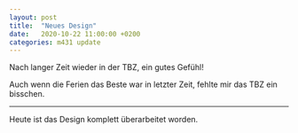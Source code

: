 ```yaml
---
layout: post
title:  "Neues Design"
date:   2020-10-22 11:00:00 +0200
categories: m431 update
---
```

Nach langer Zeit wieder in der TBZ, ein gutes Gefühl!

Auch wenn die Ferien das Beste war in letzter Zeit, fehlte mir das TBZ
ein bisschen.
<hr />

Heute ist das Design komplett überarbeitet worden.